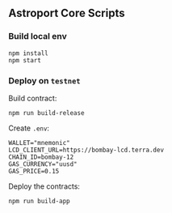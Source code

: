 ## Astroport Core Scripts

### Build local env

```shell
npm install
npm start
```

### Deploy on `testnet`

Build contract:
```shell
npm run build-release
```

Create `.env`:
```shell
WALLET="mnemonic"
LCD_CLIENT_URL=https://bombay-lcd.terra.dev
CHAIN_ID=bombay-12
GAS_CURRENCY="uusd"
GAS_PRICE=0.15
```

Deploy the contracts:
```shell
npm run build-app
```
